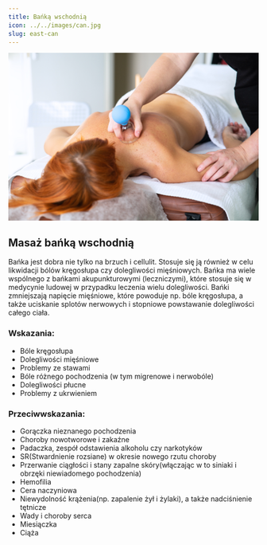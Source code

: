 ```yaml
---
title: Bańką wschodnią
icon: ../../images/can.jpg
slug: east-can
---
```


![Zdjęcie masażu](../../images/can.jpg)

## Masaż bańką wschodnią

Bańka jest dobra nie tylko na brzuch i cellulit. Stosuje się ją również w celu likwidacji bólów kręgosłupa czy dolegliwości mięśniowych. Bańka ma wiele wspólnego z bańkami akupunkturowymi (leczniczymi), które stosuje się w medycynie ludowej w przypadku leczenia wielu dolegliwości. Bańki zmniejszają napięcie mięśniowe, które powoduje np. bóle kręgosłupa, a także uciskanie splotów nerwowych i stopniowe powstawanie dolegliwości całego ciała.

### Wskazania:

-   Bóle kręgosłupa
-   Dolegliwości mięśniowe
-   Problemy ze stawami
-   Bóle różnego pochodzenia (w tym migrenowe i nerwobóle)
-   Dolegliwości płucne
-   Problemy z ukrwieniem

### Przeciwwskazania:

-   Gorączka nieznanego pochodzenia
-   Choroby nowotworowe i zakaźne
-   Padaczka, zespół odstawienia alkoholu czy narkotyków
-   SR(Stwardnienie rozsiane) w okresie nowego rzutu choroby
-   Przerwanie ciągłości i stany zapalne skóry(włączając w to siniaki i obrzęki niewiadomego pochodzenia)
-   Hemofilia
-   Cera naczyniowa
-   Niewydolność krążenia(np. zapalenie żył i żylaki), a także nadciśnienie tętnicze
-   Wady i choroby serca
-   Miesiączka
-   Ciąża
